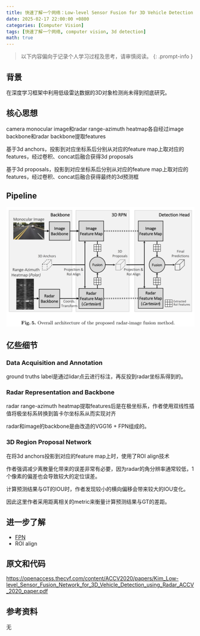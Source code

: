 ```yaml
---
title: 快速了解一个网络：Low-level Sensor Fusion for 3D Vehicle Detection using Radar Range-Azimuth Heatmap and Monocular Image
date: 2025-02-17 22:00:00 +0800
categories: [Computer Vision]
tags: [快速了解一个网络, computer vision, 3d detection]
math: true
---
```


> 以下内容偏向于记录个人学习过程及思考，请审慎阅读。
{: .prompt-info }

## 背景

在深度学习框架中利用低级雷达数据的3D对象检测尚未得到彻底研究。

## 核心思想

camera monocular image和radar range-azimuth heatmap各自经过image backbone和radar backbone提取features

基于3d anchors，投影到对应坐标系后分别从对应的feature map上取对应的features，经过卷积、concat后融合获得3d proposals

基于3d proposals，投影到对应坐标系后分别从对应的feature map上取对应的features，经过卷积、concat后融合获得最终的3d预测框

## Pipeline

![low-level-sensor-fusion-pipeline](assets/img/low-level-sensor-fusion-pipeline.png)

## 亿些细节

### Data Acquisition and Annotation

ground truths label是通过lidar点云进行标注，再反投到radar坐标系得到的。

### Radar Representation and Backbone

radar range-azimuth heatmap提取features后是在极坐标系，作者使用双线性插值将极坐标系转换到笛卡尔坐标系从而实现对齐

radar和image的backbone是由改造的VGG16 + FPN组成的。

### 3D Region Proposal Network

在将3d anchors投影到对应的feature map上时，使用了ROI align技术

作者强调减少离散量化带来的误差非常有必要，因为radar的角分辨率通常较低，1个像素的偏差也会导致较大的定位误差。

计算预测结果与GT的IOU时，作者发现较小的横向偏移会带来较大的IOU变化。

因此这里作者采用距离相关的metric来衡量计算预测结果与GT的差距。

## 进一步了解

- [FPN](https://yinghao.info/posts/fpn/)
- ROI align

## 原文和代码

<https://openaccess.thecvf.com/content/ACCV2020/papers/Kim_Low-level_Sensor_Fusion_Network_for_3D_Vehicle_Detection_using_Radar_ACCV_2020_paper.pdf>

## 参考资料

无